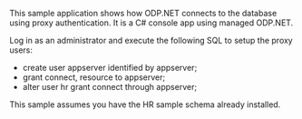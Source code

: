This sample application shows how ODP.NET connects to the database using proxy authentication. It is a C# console app using managed ODP.NET.

Log in as an administrator and execute the following SQL to setup the proxy users:
* create user appserver identified by appserver;
* grant connect, resource to appserver;
* alter user hr grant connect through appserver;

This sample assumes you have the HR sample schema already installed.
